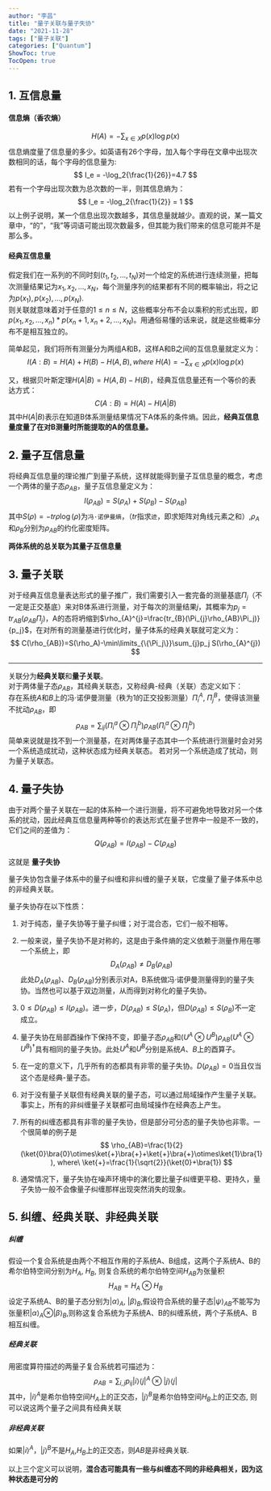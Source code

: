 ```yaml
---
author: "李昌"
title: "量子关联与量子失协"
date: "2021-11-28"
tags: ["量子关联"]
categories: ["Quantum"]
ShowToc: true
TocOpen: true
---
```


## 1. 互信息量
#### 信息熵（香农熵）
$$
H(A) = - \sum_{x\in X}p(x)\log p(x)
$$
信息熵度量了信息量的多少。如英语有26个字母，加入每个字母在文章中出现次数相同的话，每个字母的信息量为:
$$
I_e = -\log_2{\frac{1}{26}}=4.7
$$
若有一个字母出现次数为总次数的一半，则其信息熵为：
$$
I_e = -\log_2{\frac{1}{2}} = 1
$$
以上例子说明，某一个信息出现次数越多，其信息量就越少。直观的说，某一篇文章中，“的”，“我”等词语可能出现次数最多，但其能为我们带来的信息可能并不是那么多。

#### 经典互信息量
假定我们在一系列的不同时刻$(t_1, t_2, \dots, t_N)$对一个给定的系统进行连续测量，把每次测量结果记为$x_1, x_2,\dots, x_N$，每个测量序列的结果都有不同的概率输出，将之记为$p(x_1), p(x_2), \dots, p(x_N)$.  
则关联就意味着对于任意的$1\le n \le N$，这些概率分布不会以乘积的形式出现，即$p(x_1, x_2, \dots, x_n)*p(x_n+1, x_n+2, \dots, x_N)$。用通俗易懂的话来说，就是这些概率分布不是相互独立的。

简单起见，我们将所有测量分为两组A和B，这样A和B之间的互信息量就定义为：
$$
I(A:B) = H(A)+H(B) - H(A,B), where\ H(A) = - \sum_{x\in X}p(x)\log p(x)
$$

又，根据贝叶斯定理$H(A|B)=H(A,B)-H(B)$，经典互信息量还有一个等价的表达方式：
$$
C(A:B)=H(A)-H(A|B)
$$
其中$H(A|B)$表示在知道B体系测量结果情况下A体系的条件熵。因此，**经典互信息量度量了在对B测量时所能提取的A的信息量。**

## 2. 量子互信息量
将经典互信息量的理论推广到量子系统，这样就能得到量子互信息量的概念，考虑一个两体的量子态$\rho_{AB}$，量子互信息量定义为：
$$
I(\rho_{AB})=S(\rho_{A})+S(\rho_{B})-S(\rho_{AB})
$$
其中$S(\rho)=-tr\rho\log(\rho)$为`冯·诺伊曼熵`，（$tr$指求`迹`，即求矩阵对角线元素之和）,$\rho_A$和$\rho_B$分别为$\rho_{AB}$的约化密度矩阵。  

**两体系统的总关联为其量子互信息量**  

## 3. 量子关联
对于经典互信息量表达形式的量子推广，我们需要引入一套完备的测量基底${\Pi_j}$（不一定是正交基底）来对B体系进行测量，对于每次的测量结果$j$，其概率为$p_j=tr_{AB}(\rho_{AB}\Pi_j)$，A的态将坍缩到$\rho_{A}^{j}=\frac{tr_{B}(\Pi_{j}\rho_{AB}\Pi_j)}{p_j}$，在对所有的测量基进行优化时，量子体系的经典关联就可定义为：
$$
C(\rho_{AB})=S(\rho_A)-\min\limits_{\{\Pi_j\}}\sum_{j}p_j S(\rho_{A}^{j})
$$

---
关联分为**经典关联**和**量子关联**。  
对于两体量子态$\rho_{AB}$，其经典关联态，又称经典-经典（关联）态定义如下：  
存在系统$A$和$B$上的冯·诺伊曼测量（秩为1的正交投影测量）$\Pi_{i}^{A}$, $\Pi_{j}^{B}$，使得该测量不扰动$\rho_{AB}$，即
$$
\rho_{AB}=\sum_{ij}(\Pi_{i}^{a}\otimes\Pi_{j}^{b})\rho_{AB}(\Pi_{i}^{a}\otimes\Pi_{j}^{b})
$$
简单来说就是找不到一个测量基，在对两体量子态其中一个系统进行测量时会对另一个系统造成扰动，这种状态成为经典关联态。
若对另一个系统造成了扰动，则为量子关联态。

## 4. 量子失协
由于对两个量子关联在一起的体系种一个进行测量，将不可避免地导致对另一个体系的扰动，因此经典互信息量两种等价的表达形式在量子世界中一般是不一致的，它们之间的差值为：
$$
Q(\rho_{AB})=I(\rho_{AB})-C(\rho_{AB})
$$

这就是 **量子失协**  

量子失协包含量子体系中的量子纠缠和非纠缠的量子关联，它度量了量子体系中总的非经典关联。

量子失协存在以下性质：
1. 对于纯态，量子失协等于量子纠缠；对于混合态，它们一般不相等。

2. 一般来说，量子失协不是对称的，这是由于条件熵的定义依赖于测量作用在哪一个系统上，即
$$
D_A(\rho_{AB})\ne D_B(\rho_{AB})
$$
此处$D_A(\rho_{AB})$、$D_B(\rho_{AB})$分别表示对A，B系统做冯·诺伊曼测量得到的量子失协。当然也可以基于双边测量，从而得到对称化的量子失协。

3. $0\le D(\rho_{AB}) \le I(\rho_{AB})$。进一步，$D(\rho_{AB}) \le S(\rho_A)$，但$D(\rho_{AB}) \le S(\rho_B)$不一定成立。

4. 量子失协在局部酉操作下保持不变，即量子态$\rho_{AB}$和$(U^{A}\otimes U^{B})\rho_{AB}(U^{A}\otimes U^{B})^\dagger$具有相同的量子失协。此处$U^{A}$和$U^{B}$分别是系统$A$、$B$上的酉算子。

5. 在一定的意义下，几乎所有的态都具有非零的量子失协。$D(\rho_{AB})=0$当且仅当这个态是经典-量子态。

6. 对于没有量子关联但有经典关联的量子态，可以通过局域操作产生量子关联。事实上，所有的非纠缠量子关联都可由局域操作在经典态上产生。

7. 所有的纠缠态都具有非零的量子失协，但是部分可分态的量子失协也非零。一个很简单的例子是   
$$
\rho_{AB}=\frac{1}{2}(\ket{0}\bra{0}\otimes\ket{+}\bra{+}+\ket{+}\bra{+}\otimes\ket{1}\bra{1}), where\ \ket{+}=\frac{1}{\sqrt{2}}(\ket{0}+\bra{1})
$$

8. 通常情况下，量子失协在噪声环境中的演化要比量子纠缠更平稳、更持久，量子失协一般不会像量子纠缠那样出现突然消失的现象。

## 5. 纠缠、经典关联、非经典关联
##### 纠缠
假设一个复合系统是由两个不相互作用的子系统A、B组成，这两个子系统A、B的希尔伯特空间分别为$H_A$, $H_B$, 则复合系统的希尔伯特空间$H_{AB}$为张量积
$$
H_{AB}=H_A\otimes H_B
$$
设定子系统A、B的量子态分别为$|\alpha\rangle_A$, $|\beta\rangle_B$,假设符合系统的量子态$|\psi\rangle_{AB}$不能写为张量积$|\alpha\rangle_A\otimes|\beta\rangle_B$,则称这复合系统为子系统A、B的纠缠系统，两个子系统A、B相互纠缠。

##### 经典关联
用密度算符描述的两量子复合系统若可描述为：
$$
\rho_{AB} = \sum_{i,j}p_{ij}|i\rangle \langle j|^{A}\otimes |j\rangle \langle j|
$$
其中，$|i\rangle^A$是希尔伯特空间$H_A$上的正交态，$|j\rangle^B$是希尔伯特空间$H_B$上的正交态, 则可以说这两个量子之间具有经典关联

##### 非经典关联
如果$|i\rangle^A$，$|j\rangle^B$不是$H_A$,$H_B$上的正交态，则$AB$是非经典关联.

以上三个定义可以说明，**混合态可能具有一些与纠缠态不同的非经典相关，因为这种状态是可分的**